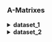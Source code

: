 ### A-Matrixes

<details >
<summary>
<h4 style="display:inline;">
dataset_1
</h4>
</summary>

##### megacomplex_parallel_decay:

<table>
<thead>
<tr><th>species<br>initial concentration<br>lifetime↓  </th><th>species_1<br>1<br>&nbsp;  </th><th>species_2<br>1<br>&nbsp;  </th><th>species_3<br>1<br>&nbsp;  </th><th>Sum  </th></tr>
</thead>
<tbody>
<tr><td>2                                              </td><td>0.333                     </td><td>                          </td><td>                          </td><td>0.333</td></tr>
<tr><td>3.333                                          </td><td>                          </td><td>0.333                     </td><td>                          </td><td>0.333</td></tr>
<tr><td>10                                             </td><td>                          </td><td>                          </td><td>0.333                     </td><td>0.333</td></tr>
<tr><td>Sum                                            </td><td>0.333                     </td><td>0.333                     </td><td>0.333                     </td><td>1    </td></tr>
</tbody>
</table>
<br>
</details>
<details >
<summary>
<h4 style="display:inline;">
dataset_2
</h4>
</summary>

##### megacomplex_sequential_decay:

<table>
<thead>
<tr><th>species<br>initial concentration<br>lifetime↓  </th><th>species_1<br>1<br>&nbsp;  </th><th>species_2<br>0<br>&nbsp;  </th><th>species_3<br>0<br>&nbsp;  </th><th>Sum   </th></tr>
</thead>
<tbody>
<tr><td>2                                              </td><td>1                         </td><td>-2.500                    </td><td>1.875                     </td><td>0.375 </td></tr>
<tr><td>3.333                                          </td><td>                          </td><td>2.500                     </td><td>-3.750                    </td><td>-1.250</td></tr>
<tr><td>10                                             </td><td>                          </td><td>                          </td><td>1.875                     </td><td>1.875 </td></tr>
<tr><td>Sum                                            </td><td>1                         </td><td>                          </td><td>-4.441e-16                </td><td>1.000 </td></tr>
</tbody>
</table>
<br>
</details>
